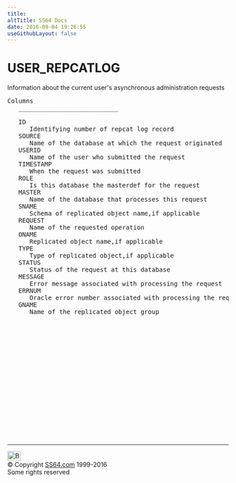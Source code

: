 ```yaml
---
title:
altTitle: SS64 Docs
date: 2016-09-04 19:26:55
useGithubLayout: false
---
```

<!-- #BeginLibraryItem "/Library/head_orad.lbi" --><!-- #EndLibraryItem --><h1>USER_REPCATLOG </h1><p> Information about the current user's asynchronous administration requests </p> 
 
<pre>Columns
   ___________________________
 
   ID
      Identifying number of repcat log record
   SOURCE
      Name of the database at which the request originated
   USERID
      Name of the user who submitted the request
   TIMESTAMP
      When the request was submitted
   ROLE
      Is this database the masterdef for the request
   MASTER
      Name of the database that processes this request
   SNAME
      Schema of replicated object name,if applicable
   REQUEST
      Name of the requested operation
   ONAME
      Replicated object name,if applicable
   TYPE
      Type of replicated object,if applicable
   STATUS
      Status of the request at this database
   MESSAGE
      Error message associated with processing the request
   ERRNUM
      Oracle error number associated with processing the request
   GNAME
      Name of the replicated object group

</pre><!-- #BeginLibraryItem "/Library/foot_orad.lbi" --><p>
<!-- oracle-footer -->
<ins class="adsbygoogle" style="display:inline-block;width:300px;height:250px" data-ad-client="ca-pub-6140977852749469" data-ad-slot="4275490898"></ins>
<script>
(adsbygoogle = window.adsbygoogle || []).push({});
</script></p>
<hr>
<div id="bl" class="footer"><a href="USER_REPCATLOG.html#"><img src="../images/top.png" width="30" height="22" alt="Back to the Top"></a></div>
<div id="br" class="footer, tagline">© Copyright <a href="http://ss64.com/">SS64.com</a> 1999-2016<br>
Some rights reserved</div>
<!-- #EndLibraryItem -->

